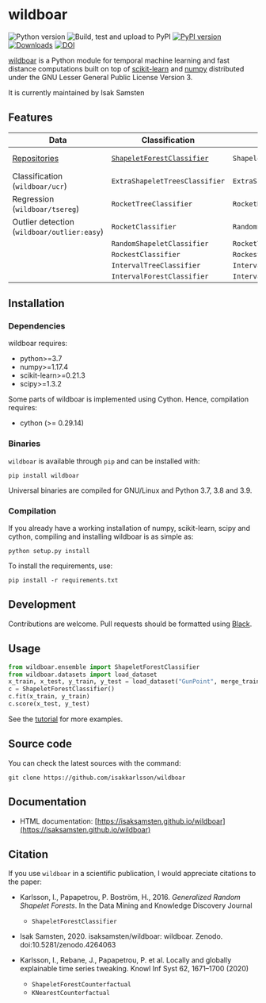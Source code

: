 # wildboar
![Python version](https://img.shields.io/badge/python-3.7%20|%203.8%20|%203.9-blue)
![Build, test and upload to PyPI](https://github.com/isaksamsten/wildboar/workflows/Build,%20test%20and%20upload%20to%20PyPI/badge.svg)
[![PyPI version](https://badge.fury.io/py/wildboar.svg)](https://badge.fury.io/py/wildboar)
[![Downloads](https://static.pepy.tech/personalized-badge/wildboar?period=total&units=international_system&left_color=black&right_color=orange&left_text=downloads)](https://pepy.tech/project/wildboar)
[![DOI](https://zenodo.org/badge/DOI/10.5281/zenodo.4264063.svg)](https://doi.org/10.5281/zenodo.4264063)

[wildboar](https://isaksamsten.github.io/wildboar/) is a Python module for temporal machine learning and fast
distance computations built on top of
[scikit-learn](https://scikit-learn.org) and [numpy](https://numpy.org)
distributed under the GNU Lesser General Public License Version 3.

It is currently maintained by Isak Samsten

## Features
| **Data**                                                                          | **Classification**                                                                                                                | **Regression**                  | **Explainability**                                                                                                                                        | **Metric** | **Unsupervised**                                                                                              | **Outlier**                                                                                                               |
| --------------------------------------------------------------------------------- | --------------------------------------------------------------------------------------------------------------------------------- | ------------------------------- | --------------------------------------------------------------------------------------------------------------------------------------------------------- | ---------- | ------------------------------------------------------------------------------------------------------------- | ------------------------------------------------------------------------------------------------------------------------- |
| [Repositories](https://isaksamsten.github.io/wildboar/master/guide/datasets.html) | [``ShapeletForestClassifier``](https://isaksamsten.github.io/wildboar/master/examples/supervised.html#univariate-shapelet-forest) | ``ShapeletForestRegressor``     | [``ShapeletForestCounterfactual``](https://isaksamsten.github.io/wildboar/master/examples/counterfactuals.html#comparison-of-counterfactual-explanations) | UCR-suite  | ``ShapeletForestEmbedding``                                                                                   | [``IsolationShapeletForest``](https://isaksamsten.github.io/wildboar/master/examples/unsupervised.html#outlier-detection) |
| Classification (``wildboar/ucr``)                                                 | ``ExtraShapeletTreesClassifier``                                                                                                  | ``ExtraShapeletTreesRegressor`` | ``KNearestCounterfactual``                                                                                                                                | MASS       | ``RandomShapeletEmbedding``                                                                                   |                                                                                                                           |
| Regression (``wildboar/tsereg``)                                                  | ``RocketTreeClassifier``                                                                                                          | ``RocketRegressor``             | ``PrototypeCounterfactual``                                                                                                                               |            | ``RocketEmbedding``                                                                                           |                                                                                                                           |
| Outlier detection (``wildboar/outlier:easy``)                                     | ``RocketClassifier``                                                                                                              | ``RandomShapeletRegressor``     | ``IntervalImportance``                                                                                                                                    |            | ``IntervalEmbedding``                                                                                         |                                                                                                                           |
|                                                                                   | ``RandomShapeletClassifier``                                                                                                      | ``RocketTreeRegressor``         |                                                                                                                                                           |            | ``FeatureEmbedding``                                                                                          |                                                                                                                           |
|                                                                                   | ``RockestClassifier``                                                                                                             | ``RockestRegressor``            |                                                                                                                                                           |            | [``matrix_profile``](https://isaksamsten.github.io/wildboar/master/examples/unsupervised.html#matrix-profile) |                                                                                                                           |
|                                                                                   | ``IntervalTreeClassifier``                                                                                                        | ``IntervalTreeRegressor``       |                                                                                                                                                           |            |                                                                                                               |                                                                                                                           |
|                                                                                   | ``IntervalForestClassifier``                                                                                                      | ``IntervalForestRegressor``     |                                                                                                                                                           |            |                                                                                                               |                                                                                                                           |
## Installation

### Dependencies

wildboar requires:

 * python>=3.7
 * numpy>=1.17.4
 * scikit-learn>=0.21.3
 * scipy>=1.3.2
 
Some parts of wildboar is implemented using Cython. Hence, compilation
requires:

 * cython (>= 0.29.14)


### Binaries

`wildboar` is available through `pip` and can be installed with:

    pip install wildboar

Universal binaries are compiled for GNU/Linux and Python 3.7, 3.8 and 3.9. 

### Compilation

If you already have a working installation of numpy, scikit-learn, scipy and cython,
compiling and installing wildboar is as simple as:

    python setup.py install
	
To install the requirements, use:

    pip install -r requirements.txt
	

## Development

Contributions are welcome. Pull requests should be
formatted using [Black](https://black.readthedocs.io).

## Usage

```python
from wildboar.ensemble import ShapeletForestClassifier
from wildboar.datasets import load_dataset
x_train, x_test, y_train, y_test = load_dataset("GunPoint", merge_train_test=False)
c = ShapeletForestClassifier()
c.fit(x_train, y_train)
c.score(x_test, y_test)
``` 
    
See the [tutorial](https://isaksamsten.github.io/wildboar/master/tutorial.html) for more examples.

## Source code

You can check the latest sources with the command:

    git clone https://github.com/isakkarlsson/wildboar
    
## Documentation

* HTML documentation: [https://isaksamsten.github.io/wildboar](https://isaksamsten.github.io/wildboar)
	
## Citation
If you use `wildboar` in a scientific publication, I would appreciate
citations to the paper:
- Karlsson, I., Papapetrou, P. Boström, H., 2016.
 *Generalized Random Shapelet Forests*. In the Data Mining and
 Knowledge Discovery Journal
  - `ShapeletForestClassifier`

- Isak Samsten, 2020. isaksamsten/wildboar: wildboar. Zenodo. doi:10.5281/zenodo.4264063
    
- Karlsson, I., Rebane, J., Papapetrou, P. et al. 
  Locally and globally explainable time series tweaking. 
  Knowl Inf Syst 62, 1671–1700 (2020)
  
  - `ShapeletForestCounterfactual`
  - `KNearestCounterfactual`
